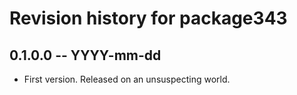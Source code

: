# Revision history for package343

## 0.1.0.0 -- YYYY-mm-dd

* First version. Released on an unsuspecting world.
